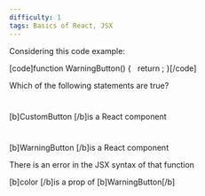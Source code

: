 ```yaml
---
difficulty: 1
tags: Basics of React, JSX
---
```


Considering this code example:


[code]function WarningButton() {
  return <CustomButton color="red" />;
}[/code]

Which of the following statements are true?

#
[b]CustomButton [/b]is a React component

#
[b]WarningButton [/b]is a React component


There is an error in the JSX syntax of that function


[b]color [/b]is a prop of [b]WarningButton[/b]

